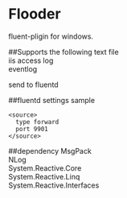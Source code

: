 # Flooder
fluent-pligin for windows.

##Supports the following
text file  
iis access log  
eventlog  

send to fluentd  

##fluentd settings sample
```
<source>
  type forward
  port 9901
</source>
```

##dependency
MsgPack  
NLog  
System.Reactive.Core  
System.Reactive.Linq  
System.Reactive.Interfaces  
